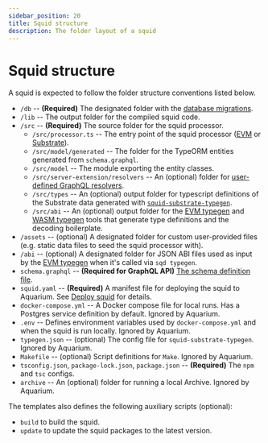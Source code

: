 ```yaml
---
sidebar_position: 20
title: Squid structure
description: The folder layout of a squid
---
```


# Squid structure

A squid is expected to follow the folder structure conventions listed below.

- `/db` -- **(Required)** The designated folder with the [database migrations](/firesquid/basics/db-migrations).
- `/lib` -- The output folder for the compiled squid code.
- `/src` -- **(Required)** The source folder for the squid processor.
   + `/src/processor.ts` -- The entry point of the squid processor ([EVM](/firesquid/evm-indexing) or [Substrate](/firesquid/substrate-indexing)).
   + `/src/model/generated` -- The folder for the TypeORM entities generated from `schema.graphql`.
   + `/src/model` -- The module exporting the entity classes.
   + `/src/server-extension/resolvers` -- An (optional) folder for [user-defined GraphQL resolvers](/firesquid/graphql-api/custom-resolvers).
   + `/src/types` -- An (optional) output folder for typescript definitions of the Substrate data generated with [`squid-substrate-typegen`](/firesquid/substrate-indexing/squid-substrate-typegen).
   + `/src/abi` -- An (optional) output folder for the [EVM typegen](/firesquid/evm-indexing/squid-evm-typegen) and [WASM typegen](https://github.com/subsquid/squid-sdk/tree/master/substrate/ink-typegen) tools that generate type definitions and the decoding boilerplate.
- `/assets` -- (optional) A designated folder for custom user-provided files (e.g. static data files to seed the squid processor with).
- `/abi` -- (optional) A designated folder for JSON ABI files used as input by the [EVM typegen](/firesquid/evm-indexing/squid-evm-typegen) when it's called via `sqd typegen`.
- `schema.graphql` -- **(Required for GraphQL API)** [The schema definition file](/firesquid/basics/schema-file).
- `squid.yaml` -- **(Required)** A manifest file for deploying the squid to Aquarium. See [Deploy squid](/firesquid/deploy-squid) for details.
- `docker-compose.yml` -- A Docker compose file for local runs. Has a Postgres service definition by default. Ignored by Aquarium.
- `.env` -- Defines environment variables used by `docker-compose.yml` and when the squid is run locally. Ignored by Aquarium.
- `typegen.json` -- (optional) The config file for `squid-substrate-typegen`. Ignored by Aquarium.
- `Makefile` -- (optional) Script definitions for `Make`. Ignored by Aquarium.
- `tsconfig.json`, `package-lock.json`, `package.json` -- **(Required)** The `npm` and `tsc` configs.
- `archive` -- An (optional) folder for running a local Archive. Ignored by Aquarium.

The templates also defines the following auxiliary scripts (optional):
- `build` to build the squid.
- `update` to update the squid packages to the latest version.
